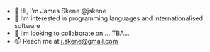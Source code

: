 - 👋 Hi, I’m James Skene @jskene 
- 👀 I’m interested in programming languages and internationalised software
- 💞️ I’m looking to collaborate on ... TBA...
- 📫 Reach me at j.skene@gmail.com

